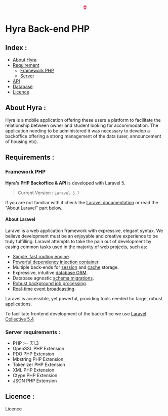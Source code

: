 <p align="center">
    <img src="public/assets/img/logo.png" style="width : 18px;">
</p>


# Hyra Back-end PHP


## Index :

* [About Hyra](#about)
* [Requirement](#requirement)
    * [Framework PHP](#fwphp)
    * [Server](#srequirement)
* [API](#api)
* [Database](#db)
* [Licence](#licence)

## About Hyra : <a name="about"></a>

Hyra is a mobile application offering these users a platform to facilitate the relationship between owner and student looking for accommodation. The application needing to be administered it was necessary to develop a backoffice offering a strong management of the data (user, announcement of housing etc).

## Requirements : <a name="requirement"></a>

### Framework PHP <a name="fwphp"></a>

<strong> Hyra's PHP Backoffice & API </strong>  is developed with Laravel 5.

> Current Version :
```Laravel 5.7```
>

If you are not familiar with it check the [Laravel documentation](https://laravel.com/docs) or read the "About Laravel" part below.

#### About Laravel

Laravel is a web application framework with expressive, elegant syntax. We believe development must be an enjoyable and creative experience to be truly fulfilling. Laravel attempts to take the pain out of development by easing common tasks used in the majority of web projects, such as:

- [Simple, fast routing engine](https://laravel.com/docs/routing).
- [Powerful dependency injection container](https://laravel.com/docs/container).
- Multiple back-ends for [session](https://laravel.com/docs/session) and [cache](https://laravel.com/docs/cache) storage.
- Expressive, intuitive [database ORM](https://laravel.com/docs/eloquent).
- Database agnostic [schema migrations](https://laravel.com/docs/migrations).
- [Robust background job processing](https://laravel.com/docs/queues).
- [Real-time event broadcasting](https://laravel.com/docs/broadcasting).

Laravel is accessible, yet powerful, providing tools needed for large, robust applications.

To facilitate frontend development of the backoffice we use [Laravel Collective 5.4](https://laravelcollective.com/)

### Server requirements : <a name="srequirement"></a>

* PHP >= 7.1.3
* OpenSSL PHP Extension
* PDO PHP Extension
* Mbstring PHP Extension
* Tokenizer PHP Extension
* XML PHP Extension
* Ctype PHP Extension
* JSON PHP Extension

## Licence : <a name="licence"></a>

Licence





